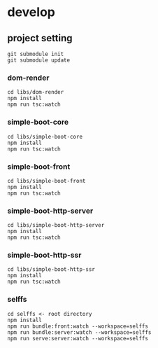# develop
## project setting
```shell
git submodule init
git submodule update
```

### dom-render
```shell
cd libs/dom-render
npm install
npm run tsc:watch
```

### simple-boot-core
```shell
cd libs/simple-boot-core
npm install
npm run tsc:watch
```

### simple-boot-front
```shell
cd libs/simple-boot-front
npm install
npm run tsc:watch
```

### simple-boot-http-server
```shell
cd libs/simple-boot-http-server
npm install
npm run tsc:watch
```

### simple-boot-http-ssr
```shell
cd libs/simple-boot-http-ssr
npm install
npm run tsc:watch
```

### selffs
```
cd selffs <- root directory
npm install
npm run bundle:front:watch --workspace=selffs
npm run bundle:server:watch --workspace=selffs
npm run serve:server:watch --workspace=selffs
```

